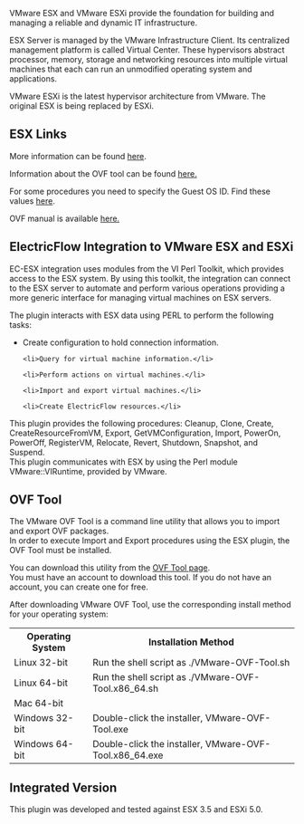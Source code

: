 VMware ESX and VMware ESXi provide the foundation for
building and managing a reliable and dynamic IT
infrastructure.

ESX Server is managed by the VMware Infrastructure Client. Its
centralized management platform is called Virtual Center. These
hypervisors abstract processor, memory, storage and networking
resources into multiple virtual machines that each can run an
unmodified operating system and applications.


VMware ESXi is the latest hypervisor architecture from VMware.
The original ESX is being replaced by ESXi.

## ESX Links

<p>More information can be found <a href="http://www.vmware.com/products/vsphere/esxi-and-esx/index.html">
here</a>.</p>

<p>Information about the OVF tool can be found <a href="http://communities.vmware.com/community/vmtn/vsphere/automationtools/ovf">
here.</a></p>

<p>For some procedures you need to specify the Guest OS ID. Find these values <a href="http://www.vmware.com/support/developer/converter-sdk/conv50_apireference/vim.vm.GuestOsDescriptor.GuestOsIdentifier.html">
here</a>.</p>

<p>OVF manual is available <a href="http://www.vmware.com/support/developer/ovf/">here.</a></p>

<h2>ElectricFlow Integration to VMware ESX and ESXi</h2>

<p>EC-ESX integration uses modules from the VI Perl Toolkit, which
provides access to the ESX system. By using this toolkit, the
integration can connect to the ESX server to automate and
perform various operations providing a more generic interface
for managing virtual machines on ESX servers.</p>

<p>The plugin interacts with ESX data using PERL to perform the
following tasks:</p>

<ul>
    <li>Create configuration to hold connection information.</li>

    <li>Query for virtual machine information.</li>

    <li>Perform actions on virtual machines.</li>

    <li>Import and export virtual machines.</li>

    <li>Create ElectricFlow resources.</li>
</ul>

<p>This plugin provides the following procedures: Cleanup,
Clone, Create, CreateResourceFromVM, Export,
GetVMConfiguration, Import, PowerOn, PowerOff, RegisterVM,
Relocate, Revert, Shutdown, Snapshot, and Suspend.<br />
This plugin communicates with ESX by using the Perl module
VMware::VIRuntime, provided by VMware.</p>

## OVF Tool

<p>The VMware OVF Tool is a command line utility that allows you to
import and export OVF packages.<br />
In order to execute Import and Export procedures using the ESX
plugin, the OVF Tool must be installed.</p>

<p>You can download this utility from the <a href="http://communities.vmware.com/community/vmtn/vsphere/automationtools/ovf">
OVF Tool page</a>.<br />
You must have an account to download this tool. If you do not
have an account, you can create one for free.</p>

<p class="help">After downloading VMware OVF Tool, use the
corresponding install method for your operating system:</p>

<table border="0" class="help">
    <tr>
        <th>Operating System</th>
        <th>Installation Method</th>
    </tr>
    <tr>
        <td>Linux 32-bit</td>
        <td>Run the shell script as ./VMware-OVF-Tool.sh</td>
    </tr>
    <tr>
        <td>Linux 64-bit</td>
        <td>Run the shell script as
        ./VMware-OVF-Tool.x86_64.sh</td>
    </tr>
    <tr>
        <td>Mac 64-bit</td>
        <td></td>
    </tr>
    <tr>
        <td>Windows 32-bit</td>
        <td>Double-click the installer, VMware-OVF-Tool.exe</td>
    </tr>
    <tr>
        <td>Windows 64-bit</td>
        <td>Double-click the installer,
        VMware-OVF-Tool.x86_64.exe</td>
    </tr>
</table>

<h2>Integrated Version</h2>

<p>This plugin was developed and tested against ESX 3.5 and
ESXi 5.0.</p>
